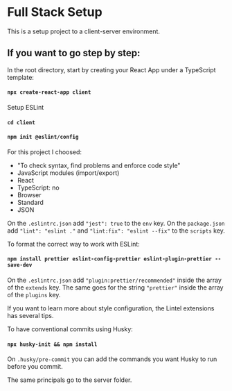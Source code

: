 # Full Stack Setup

This is a setup project to a client-server environment.

## If you want to go step by step:
In the root directory, start by creating your React App under a TypeScript template:
#### `npx create-react-app client`

Setup ESLint
#### `cd client`
#### `npm init @eslint/config`
For this project I choosed:
- "To check syntax, find problems and enforce code style"
- JavaScript modules (import/export)
- React
- TypeScript: no
- Browser
- Standard
- JSON

On the `.eslintrc.json` add `"jest": true` to the `env` key.
On the `package.json` add `"lint": "eslint ."` and `"lint:fix": "eslint --fix"` to the `scripts` key.

To format the correct way to work with ESLint:
#### `npm install prettier eslint-config-prettier eslint-plugin-prettier --save-dev`
On the `.eslintrc.json` add `"plugin:prettier/recommended"` inside the array of the `extends` key. The same goes for the string `"prettier"` inside the array of the `plugins` key.

If you want to learn more about style configuration, the Lintel extensions has several tips.

To have conventional commits using Husky:
#### `npx husky-init && npm install`

On `.husky/pre-commit` you can add the commands you want Husky to run before you commit.

The same principals go to the server folder.
